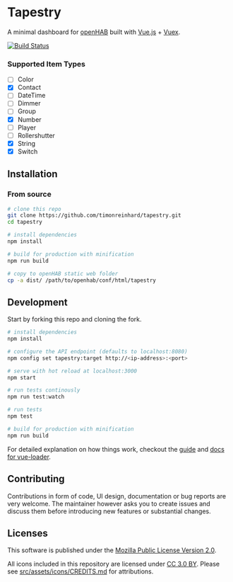# Tapestry

A minimal dashboard for [openHAB](http://www.openhab.org) built with [Vue.js](https://vuejs.org) + [Vuex](https://vuex.vuejs.org/).

[![Build Status](https://travis-ci.org/timonreinhard/tapestry.svg?branch=master)](https://travis-ci.org/timonreinhard/tapestry)

### Supported Item Types

- [ ] Color
- [x] Contact
- [ ] DateTime
- [ ] Dimmer
- [ ] Group
- [x] Number
- [ ] Player
- [ ] Rollershutter
- [x] String
- [x] Switch

## Installation

### From source

```bash
# clone this repo
git clone https://github.com/timonreinhard/tapestry.git
cd tapestry

# install dependencies
npm install

# build for production with minification
npm run build

# copy to openHAB static web folder
cp -a dist/ /path/to/openhab/conf/html/tapestry
```

## Development

Start by forking this repo and cloning the fork.

``` bash
# install dependencies
npm install

# configure the API endpoint (defaults to localhost:8080)
npm config set tapestry:target http://<ip-address>:<port>

# serve with hot reload at localhost:3000
npm start

# run tests continously
npm run test:watch

# run tests
npm test

# build for production with minification
npm run build
```

For detailed explanation on how things work, checkout the [guide](http://vuejs-templates.github.io/webpack/) and [docs for vue-loader](http://vuejs.github.io/vue-loader).

## Contributing

Contributions in form of code, UI design, documentation or bug reports are very welcome. The maintainer however asks you to create issues and discuss them before introducing new features or substantial changes.


## Licenses

This software is published under the [Mozilla Public License Version 2.0](LICENSE).

All icons included in this repository are licensed under [CC 3.0 BY](https://creativecommons.org/licenses/by/3.0/).
Please see [src/assets/icons/CREDITS.md](src/assets/icons/CREDITS.md) for attributions.
